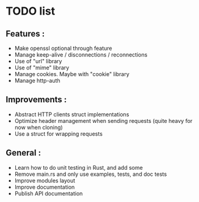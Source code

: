 # TODO list

## Features :
* Make openssl optional through feature
* Manage keep-alive / disconnections / reconnections
* Use of "url" library
* Use of "mime" library
* Manage cookies. Maybe with "cookie" library
* Manage http-auth

## Improvements :
* Abstract HTTP clients struct implementations
* Optimize header management when sending requests (quite heavy for now when cloning)
* Use a struct for wrapping requests

## General :
* Learn how to do unit testing in Rust, and add some
* Remove main.rs and only use examples, tests, and doc tests
* Improve modules layout
* Improve documentation
* Publish API documentation
